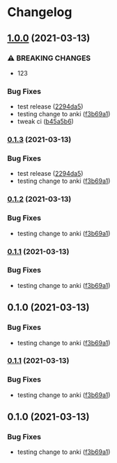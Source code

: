 # Changelog

## [1.0.0](https://www.github.com/Coobaha/learning-finnish/compare/v0.1.3...v1.0.0) (2021-03-13)


### ⚠ BREAKING CHANGES

* 123

### Bug Fixes

* test release ([2294da5](https://www.github.com/Coobaha/learning-finnish/commit/2294da585589c92694d706493a916402b694b04f))
* testing change to anki ([f3b69a1](https://www.github.com/Coobaha/learning-finnish/commit/f3b69a14cd16e9787c22e2fc3684a32cf86aef8e))
* tweak ci ([b45a5b6](https://www.github.com/Coobaha/learning-finnish/commit/b45a5b6c533f51ab7e9f06b0bc65d5b2ec3ef711))

### [0.1.3](https://www.github.com/Coobaha/learning-finnish/compare/v0.1.2...v0.1.3) (2021-03-13)


### Bug Fixes

* test release ([2294da5](https://www.github.com/Coobaha/learning-finnish/commit/2294da585589c92694d706493a916402b694b04f))
* testing change to anki ([f3b69a1](https://www.github.com/Coobaha/learning-finnish/commit/f3b69a14cd16e9787c22e2fc3684a32cf86aef8e))

### [0.1.2](https://www.github.com/Coobaha/learning-finnish/compare/v0.1.1...v0.1.2) (2021-03-13)


### Bug Fixes

* testing change to anki ([f3b69a1](https://www.github.com/Coobaha/learning-finnish/commit/f3b69a14cd16e9787c22e2fc3684a32cf86aef8e))

### [0.1.1](https://www.github.com/Coobaha/learning-finnish/compare/v0.1.0...v0.1.1) (2021-03-13)


### Bug Fixes

* testing change to anki ([f3b69a1](https://www.github.com/Coobaha/learning-finnish/commit/f3b69a14cd16e9787c22e2fc3684a32cf86aef8e))

## 0.1.0 (2021-03-13)


### Bug Fixes

* testing change to anki ([f3b69a1](https://www.github.com/Coobaha/learning-finnish/commit/f3b69a14cd16e9787c22e2fc3684a32cf86aef8e))

### [0.1.1](https://www.github.com/Coobaha/learning-finnish/compare/v0.1.0...v0.1.1) (2021-03-13)


### Bug Fixes

* testing change to anki ([f3b69a1](https://www.github.com/Coobaha/learning-finnish/commit/f3b69a14cd16e9787c22e2fc3684a32cf86aef8e))

## 0.1.0 (2021-03-13)


### Bug Fixes

* testing change to anki ([f3b69a1](https://www.github.com/Coobaha/learning-finnish/commit/f3b69a14cd16e9787c22e2fc3684a32cf86aef8e))
